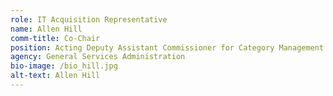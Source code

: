 ```yaml
---
role: IT Acquisition Representative
name: Allen Hill
comm-title: Co-Chair
position: Acting Deputy Assistant Commissioner for Category Management
agency: General Services Administration
bio-image: /bio_hill.jpg
alt-text: Allen Hill
---
```


